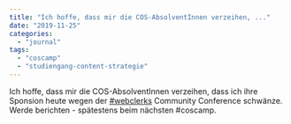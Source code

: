 ```yaml
---
title: "Ich hoffe, dass mir die COS-AbsolventInnen verzeihen, ..."
date: "2019-11-25"
categories: 
  - "journal"
tags: 
  - "coscamp"
  - "studiengang-content-strategie"
---
```


Ich hoffe, dass mir die COS-AbsolventInnen verzeihen, dass ich ihre Sponsion heute wegen der [#webclerks](https://mobile.twitter.com/hashtag/webclerks) Community Conference schwänze. Werde berichten - spätestens beim nächsten #coscamp.
